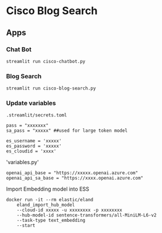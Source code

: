 # Cisco Blog Search


## Apps

### Chat Bot
```commandline
streamlit run cisco-chatbot.py
```

### Blog Search
```commandline
streamlit run cisco-blog-search.py
```

### Update variables

`.streamlit/secrets.toml`
```
pass = "xxxxxxx"
sa_pass = "xxxxx" ##used for large token model

es_username = 'xxxxx'
es_password = 'xxxxx'
es_cloudid = 'xxxx'
```


'variables.py'
```commandline
openai_api_base = "https://xxxxx.openai.azure.com"
openai_api_sa_base = "https://xxxx.openai.azure.com"
```


Import Embedding model into ESS
```commandline
docker run -it --rm elastic/eland
    eland_import_hub_model
    --cloud-id xxxxx -u xxxxxxxx -p xxxxxxxx
    --hub-model-id sentence-transformers/all-MiniLM-L6-v2
    --task-type text_embedding
    --start
```

